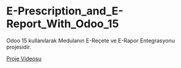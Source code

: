 # E-Prescription_and_E-Report_With_Odoo_15
Odoo 15 kullanılarak Medulanın E-Reçete ve E-Rapor Entegrasyonu projesidir.

[Proje Videosu](https://www.linkedin.com/embed/feed/update/urn:li:ugcPost:6968518280449802240?compact=1)
